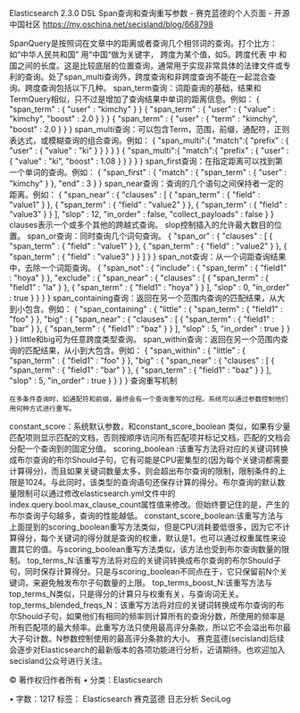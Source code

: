 Elasticsearch 2.3.0 DSL Span查询和查询重写参数 - 赛克蓝德的个人页面 - 开源中国社区 
https://my.oschina.net/secisland/blog/668798

SpanQuery是按照词在文章中的距离或者查询几个相邻词的查询。打个比方：如“中华人民共和国”    用“中国“做为关键字， 跨度为某个值，如5。跨度代表 中 和国之间的长度。这是比较底层的位置查询，通常用于实现非常具体的法律文件或专利的查询。处了span_multi查询外，跨度查询和非跨度查询不能在一起混合查询。跨度查询包括以下几种。
span_term查询：词距查询的基础，结果和TermQuery相似，只不过是增加了查询结果中单词的距离信息。例如：
{
    "span_term" : { "user" : "kimchy" }
}
{
    "span_term" : { "user" : { "value" : "kimchy", "boost" : 2.0 } }
}
{
    "span_term" : { "user" : { "term" : "kimchy", "boost" : 2.0 } }
}
span_multi查询：可以包含Term，范围，前缀，通配符，正则表达式，或模糊查询的组合查询。例如：
{
    "span_multi":{
        "match":{
            "prefix" : { "user" :  { "value" : "ki" } }
        }
    }
}
{
    "span_multi":{
        "match":{
            "prefix" : { "user" :  { "value" : "ki", "boost" : 1.08 } }
        }
    }
}
span_first查询：在指定距离可以找到第一个单词的查询。例如：
{
    "span_first" : {
        "match" : {
            "span_term" : { "user" : "kimchy" }
        },
        "end" : 3
    }
}
span_near查询：查询的几个语句之间保持者一定的距离。例如：
{
    "span_near" : {
        "clauses" : [
            { "span_term" : { "field" : "value1" } },
            { "span_term" : { "field" : "value2" } },
            { "span_term" : { "field" : "value3" } }
        ],
        "slop" : 12,
        "in_order" : false,
        "collect_payloads" : false
    }
}
clauses表示一个或多个其他的跨越式查询。
slop控制插入的允许最大数目的位置。
span_or查询：同时查询几个词句查询。
{
    "span_or" : {
        "clauses" : [
            { "span_term" : { "field" : "value1" } },
            { "span_term" : { "field" : "value2" } },
            { "span_term" : { "field" : "value3" } }
        ]
    }
}
span_not查询：从一个词距查询结果中，去除一个词距查询。
{
    "span_not" : {
        "include" : {
            "span_term" : { "field1" : "hoya" }
        },
        "exclude" : {
            "span_near" : {
                "clauses" : [
                    { "span_term" : { "field1" : "la" } },
                    { "span_term" : { "field1" : "hoya" } }
                ],
                "slop" : 0,
                "in_order" : true
            }
        }
    }
}
span_containing查询：返回在另一个范围内查询的匹配结果，从大到小包含。例如：
{
    "span_containing" : {
        "little" : {
            "span_term" : { "field1" : "foo" }
        },
        "big" : {
            "span_near" : {
                "clauses" : [
                    { "span_term" : { "field1" : "bar" } },
                    { "span_term" : { "field1" : "baz" } }
                ],
                "slop" : 5,
                "in_order" : true
            }
        }
    }
}
little和big可为任意跨度类型查询。
span_within查询：返回在另一个范围内查询的匹配结果，从小到大包含。例如：
{
    "span_within" : {
        "little" : {
            "span_term" : { "field1" : "foo" }
        },
        "big" : {
            "span_near" : {
                "clauses" : [
                    { "span_term" : { "field1" : "bar" } },
                    { "span_term" : { "field1" : "baz" } }
                ],
                "slop" : 5,
                "in_order" : true
            }
        }
    }
}
查询重写机制

    在多条件查询时，如通配符和前缀，最终会有一个查询重写的过程。系统可以通过参数控制他们用何种方式进行重写。
constant_score：系统默认参数，和constant_score_boolean 类似，如果有少量匹配项则显示匹配的文档，否则按顺序访问所有匹配项并标记文档，匹配的文档会分配一个查询到的固定分值。
scoring_boolean :该重写方法将对应的关键词转换成布尔查询的布尔Should子句，它有可能是CPU密集型的(因为每个关键词都需要计算得分)，而且如果关键词数量太多，则会超出布尔查询的限制，限制条件的上限是1024。与此同时，该类型的查询语句还保存计算的得分。布尔查询的默认数量限制可以通过修改elasticsearch.yml文件中的index.query.bool.max_clause_count属性值来修改。但始终要记住的是，产生的布尔查询子句越多，查询的性能越低。
constant_score_boolean:该重写方法与上面提到的scoring_boolean重写方法类似，但是CPU消耗要低很多，因为它不计算得分，每个关键词的得分就是查询的权重，默认是1，也可以通过权重属性来设置其它的值。与scoring_boolean重写方法类似，该方法也受到布尔查询数量的限制。
top_terms_N:该重写方法将对应的关键词转换成布尔查询的布尔Should子句，同时保存计算得分。只是与scoring_boolean不同点在于，它只保留前N个关键词，来避免触发布尔子句数量的上限。
top_terms_boost_N:该重写方法与top_terms_N类似，只是得分的计算只与权重有关，与查询词无关。
top_terms_blended_freqs_N：该重写方法将对应的关键词转换成布尔查询的布尔Should子句，如果他们有相同的频率则计算所有的查询分数，所使用的频率是所有匹配项的最大频率。此重写方法只使用最高评分条款，所以它不会溢出布尔最大子句计数。N参数控制使用的最高评分条款的大小。
赛克蓝德(secisland)后续会逐步对Elasticsearch的最新版本的各项功能进行分析，近请期待。也欢迎加入secisland公众号进行关注。

© 著作权归作者所有
•	分类：Elasticsearch
 
•	字数：1217
标签： Elasticsearch 赛克蓝德 日志分析 SeciLog

